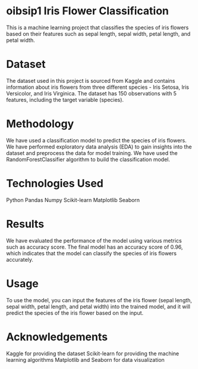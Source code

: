 # oibsip1 Iris Flower Classification
This is a machine learning project that classifies the species of iris flowers based on their features such as sepal length, sepal width, petal length, and petal width.

# Dataset
The dataset used in this project is sourced from Kaggle and contains information about iris flowers from three different species - Iris Setosa, Iris Versicolor, and Iris Virginica. The dataset has 150 observations with 5 features, including the target variable (species).

# Methodology
We have used a classification model to predict the species of iris flowers. We have performed exploratory data analysis (EDA) to gain insights into the dataset and preprocess the data for model training. We have used the RandomForestClassifier algorithm to build the classification model.

# Technologies Used
Python
Pandas
Numpy
Scikit-learn
Matplotlib
Seaborn

# Results
We have evaluated the performance of the model using various metrics such as accuracy score. The final model has an accuracy score of 0.96, which indicates that the model can classify the species of iris flowers accurately.

# Usage
To use the model, you can input the features of the iris flower (sepal length, sepal width, petal length, and petal width) into the trained model, and it will predict the species of the iris flower based on the input.

# Acknowledgements
Kaggle for providing the dataset
Scikit-learn for providing the machine learning algorithms
Matplotlib and Seaborn for data visualization
